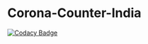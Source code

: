 # Corona-Counter-India
[![Codacy Badge](https://api.codacy.com/project/badge/Grade/d6016413d79b42a5b081d53156b70778)](https://app.codacy.com/manual/dpkdns/Corona-Counter-India?utm_source=github.com&utm_medium=referral&utm_content=dpkdns/Corona-Counter-India&utm_campaign=Badge_Grade_Dashboard)